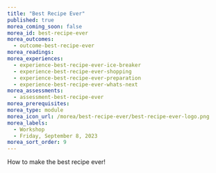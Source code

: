 ```yaml
---
title: "Best Recipe Ever"
published: true
morea_coming_soon: false
morea_id: best-recipe-ever
morea_outcomes:
  - outcome-best-recipe-ever
morea_readings:
morea_experiences:
  - experience-best-recipe-ever-ice-breaker
  - experience-best-recipe-ever-shopping
  - experience-best-recipe-ever-preparation
  - experience-best-recipe-ever-whats-next
morea_assessments:
  - assessment-best-recipe-ever
morea_prerequisites:
morea_type: module
morea_icon_url: /morea/best-recipe-ever/best-recipe-ever-logo.png
morea_labels:
  - Workshop
  - Friday, September 8, 2023
morea_sort_order: 9
---
```


How to make the best recipe ever!
